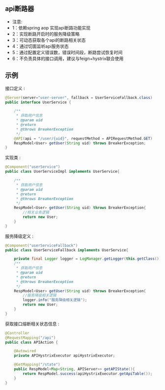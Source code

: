 api断路器 
------

* 注意:
* 1：依赖spring aop 实现api断路功能实现
* 2：实现断路开启时的服务降级策略
* 3：可动态获取各个api的断路相关状态
* 4：通过切面监听api服务状态
* 5：通过配置定义错误数，错误时间段，断路尝试恢复时间
* 6：不负责具体的接口调用，建议与feign+hystrix联合使用


## 示例
接口定义 :
```java
@Server(server="user-server", fallback = UserServiceFallback.class)
public interface UserService {

    /**
     * 获取用户信息
     * @param uid
     * @return
     * @throws BreakerException
     */
    @API(api = "/user/{uid}", requestMethod = APIRequestMethod.GET)
    RespModel<User> getUser(String uid) throws BreakerException;
}
```

实现类 :
```java
@Component("userService")
public class UserServiceImpl implements UserService{

    /**
     * 获取用户信息
     * @param uid
     * @return
     * @throws BreakerException
     */
    RespModel<User> getUser(String uid) throws BreakerException{
        //相关业务逻辑
        return new User;
    }
}
```

服务降级定义 :
```java
@Component("userServiceFallback")
public class UserServiceFallback implements UserService{

    private final Logger logger = LogManager.getLogger(this.getClass());
    /**
     * 获取用户信息
     * @param uid
     * @return
     * @throws BreakerException
     */
    RespModel<User> getUser(String uid) throws BreakerException{
        //服务降级相关逻辑
        logger.info("服务降级相关逻辑");
        return new User;
    }
}
```


获取接口熔断相关状态信息 :
```java
@Controller
@RequestMapping("/api")
public class APIAction {

    @Autowired
    private APIHystrixExecutor apiHystrixExecutor;

    @GetMapping("/state")
    public RespModel<Map<String, APIServer>> getAPIState(){
        return RespModel.success(apiHystrixExecutor.getApiTable());
    }
}

```